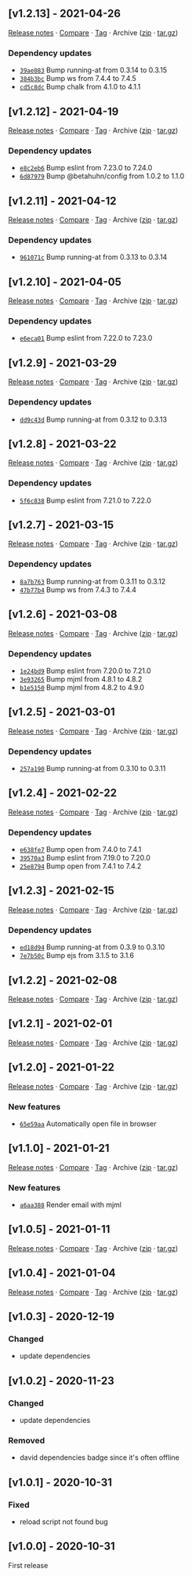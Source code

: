 ## [v1.2.13] - 2021-04-26

[Release notes](https://github.com/BetaHuhn/ejs-serve/releases/tag/v1.2.13) · [Compare](https://github.com/BetaHuhn/ejs-serve/compare/v1.2.12...v1.2.13) · [Tag](https://github.com/BetaHuhn/ejs-serve/tree/v1.2.13) · Archive ([zip](https://github.com/BetaHuhn/ejs-serve/archive/v1.2.13.zip) · [tar.gz](https://github.com/BetaHuhn/ejs-serve/archive/v1.2.13.tar.gz))

### Dependency updates

- [`39ae083`](https://github.com/BetaHuhn/ejs-serve/commit/39ae083)  Bump running-at from 0.3.14 to 0.3.15
- [`384b3bc`](https://github.com/BetaHuhn/ejs-serve/commit/384b3bc)  Bump ws from 7.4.4 to 7.4.5
- [`cd5c8dc`](https://github.com/BetaHuhn/ejs-serve/commit/cd5c8dc)  Bump chalk from 4.1.0 to 4.1.1

## [v1.2.12] - 2021-04-19

[Release notes](https://github.com/BetaHuhn/ejs-serve/releases/tag/v1.2.12) · [Compare](https://github.com/BetaHuhn/ejs-serve/compare/v1.2.11...v1.2.12) · [Tag](https://github.com/BetaHuhn/ejs-serve/tree/v1.2.12) · Archive ([zip](https://github.com/BetaHuhn/ejs-serve/archive/v1.2.12.zip) · [tar.gz](https://github.com/BetaHuhn/ejs-serve/archive/v1.2.12.tar.gz))

### Dependency updates

- [`e8c2eb6`](https://github.com/BetaHuhn/ejs-serve/commit/e8c2eb6)  Bump eslint from 7.23.0 to 7.24.0
- [`6d87979`](https://github.com/BetaHuhn/ejs-serve/commit/6d87979)  Bump @betahuhn/config from 1.0.2 to 1.1.0

## [v1.2.11] - 2021-04-12

[Release notes](https://github.com/BetaHuhn/ejs-serve/releases/tag/v1.2.11) · [Compare](https://github.com/BetaHuhn/ejs-serve/compare/v1.2.10...v1.2.11) · [Tag](https://github.com/BetaHuhn/ejs-serve/tree/v1.2.11) · Archive ([zip](https://github.com/BetaHuhn/ejs-serve/archive/v1.2.11.zip) · [tar.gz](https://github.com/BetaHuhn/ejs-serve/archive/v1.2.11.tar.gz))

### Dependency updates

- [`961071c`](https://github.com/BetaHuhn/ejs-serve/commit/961071c)  Bump running-at from 0.3.13 to 0.3.14

## [v1.2.10] - 2021-04-05

[Release notes](https://github.com/BetaHuhn/ejs-serve/releases/tag/v1.2.10) · [Compare](https://github.com/BetaHuhn/ejs-serve/compare/v1.2.9...v1.2.10) · [Tag](https://github.com/BetaHuhn/ejs-serve/tree/v1.2.10) · Archive ([zip](https://github.com/BetaHuhn/ejs-serve/archive/v1.2.10.zip) · [tar.gz](https://github.com/BetaHuhn/ejs-serve/archive/v1.2.10.tar.gz))

### Dependency updates

- [`e6eca01`](https://github.com/BetaHuhn/ejs-serve/commit/e6eca01)  Bump eslint from 7.22.0 to 7.23.0

## [v1.2.9] - 2021-03-29

[Release notes](https://github.com/BetaHuhn/ejs-serve/releases/tag/v1.2.9) · [Compare](https://github.com/BetaHuhn/ejs-serve/compare/v1.2.8...v1.2.9) · [Tag](https://github.com/BetaHuhn/ejs-serve/tree/v1.2.9) · Archive ([zip](https://github.com/BetaHuhn/ejs-serve/archive/v1.2.9.zip) · [tar.gz](https://github.com/BetaHuhn/ejs-serve/archive/v1.2.9.tar.gz))

### Dependency updates

- [`dd9c43d`](https://github.com/BetaHuhn/ejs-serve/commit/dd9c43d)  Bump running-at from 0.3.12 to 0.3.13

## [v1.2.8] - 2021-03-22

[Release notes](https://github.com/BetaHuhn/ejs-serve/releases/tag/v1.2.8) · [Compare](https://github.com/BetaHuhn/ejs-serve/compare/v1.2.7...v1.2.8) · [Tag](https://github.com/BetaHuhn/ejs-serve/tree/v1.2.8) · Archive ([zip](https://github.com/BetaHuhn/ejs-serve/archive/v1.2.8.zip) · [tar.gz](https://github.com/BetaHuhn/ejs-serve/archive/v1.2.8.tar.gz))

### Dependency updates

- [`5f6c838`](https://github.com/BetaHuhn/ejs-serve/commit/5f6c838)  Bump eslint from 7.21.0 to 7.22.0

## [v1.2.7] - 2021-03-15

[Release notes](https://github.com/BetaHuhn/ejs-serve/releases/tag/v1.2.7) · [Compare](https://github.com/BetaHuhn/ejs-serve/compare/v1.2.6...v1.2.7) · [Tag](https://github.com/BetaHuhn/ejs-serve/tree/v1.2.7) · Archive ([zip](https://github.com/BetaHuhn/ejs-serve/archive/v1.2.7.zip) · [tar.gz](https://github.com/BetaHuhn/ejs-serve/archive/v1.2.7.tar.gz))

### Dependency updates

- [`8a7b763`](https://github.com/BetaHuhn/ejs-serve/commit/8a7b763)  Bump running-at from 0.3.11 to 0.3.12
- [`47b77b4`](https://github.com/BetaHuhn/ejs-serve/commit/47b77b4)  Bump ws from 7.4.3 to 7.4.4

## [v1.2.6] - 2021-03-08

[Release notes](https://github.com/BetaHuhn/ejs-serve/releases/tag/v1.2.6) · [Compare](https://github.com/BetaHuhn/ejs-serve/compare/v1.2.5...v1.2.6) · [Tag](https://github.com/BetaHuhn/ejs-serve/tree/v1.2.6) · Archive ([zip](https://github.com/BetaHuhn/ejs-serve/archive/v1.2.6.zip) · [tar.gz](https://github.com/BetaHuhn/ejs-serve/archive/v1.2.6.tar.gz))

### Dependency updates

- [`1e24bd9`](https://github.com/BetaHuhn/ejs-serve/commit/1e24bd9)  Bump eslint from 7.20.0 to 7.21.0
- [`3e93265`](https://github.com/BetaHuhn/ejs-serve/commit/3e93265)  Bump mjml from 4.8.1 to 4.8.2
- [`b1e5150`](https://github.com/BetaHuhn/ejs-serve/commit/b1e5150)  Bump mjml from 4.8.2 to 4.9.0

## [v1.2.5] - 2021-03-01

[Release notes](https://github.com/BetaHuhn/ejs-serve/releases/tag/v1.2.5) · [Compare](https://github.com/BetaHuhn/ejs-serve/compare/v1.2.4...v1.2.5) · [Tag](https://github.com/BetaHuhn/ejs-serve/tree/v1.2.5) · Archive ([zip](https://github.com/BetaHuhn/ejs-serve/archive/v1.2.5.zip) · [tar.gz](https://github.com/BetaHuhn/ejs-serve/archive/v1.2.5.tar.gz))

### Dependency updates

- [`257a190`](https://github.com/BetaHuhn/ejs-serve/commit/257a190)  Bump running-at from 0.3.10 to 0.3.11

## [v1.2.4] - 2021-02-22

[Release notes](https://github.com/BetaHuhn/ejs-serve/releases/tag/v1.2.4) · [Compare](https://github.com/BetaHuhn/ejs-serve/compare/v1.2.3...v1.2.4) · [Tag](https://github.com/BetaHuhn/ejs-serve/tree/v1.2.4) · Archive ([zip](https://github.com/BetaHuhn/ejs-serve/archive/v1.2.4.zip) · [tar.gz](https://github.com/BetaHuhn/ejs-serve/archive/v1.2.4.tar.gz))

### Dependency updates

- [`e638fe7`](https://github.com/BetaHuhn/ejs-serve/commit/e638fe7)  Bump open from 7.4.0 to 7.4.1
- [`39570a3`](https://github.com/BetaHuhn/ejs-serve/commit/39570a3)  Bump eslint from 7.19.0 to 7.20.0
- [`25e8794`](https://github.com/BetaHuhn/ejs-serve/commit/25e8794)  Bump open from 7.4.1 to 7.4.2

## [v1.2.3] - 2021-02-15

[Release notes](https://github.com/BetaHuhn/ejs-serve/releases/tag/v1.2.3) · [Compare](https://github.com/BetaHuhn/ejs-serve/compare/v1.2.2...v1.2.3) · [Tag](https://github.com/BetaHuhn/ejs-serve/tree/v1.2.3) · Archive ([zip](https://github.com/BetaHuhn/ejs-serve/archive/v1.2.3.zip) · [tar.gz](https://github.com/BetaHuhn/ejs-serve/archive/v1.2.3.tar.gz))

### Dependency updates

- [`ed18d94`](https://github.com/BetaHuhn/ejs-serve/commit/ed18d94)  Bump running-at from 0.3.9 to 0.3.10
- [`7e7b50c`](https://github.com/BetaHuhn/ejs-serve/commit/7e7b50c)  Bump ejs from 3.1.5 to 3.1.6

## [v1.2.2] - 2021-02-08

[Release notes](https://github.com/BetaHuhn/ejs-serve/releases/tag/v1.2.2) · [Compare](https://github.com/BetaHuhn/ejs-serve/compare/v1.2.1...v1.2.2) · [Tag](https://github.com/BetaHuhn/ejs-serve/tree/v1.2.2) · Archive ([zip](https://github.com/BetaHuhn/ejs-serve/archive/v1.2.2.zip) · [tar.gz](https://github.com/BetaHuhn/ejs-serve/archive/v1.2.2.tar.gz))

## [v1.2.1] - 2021-02-01

[Release notes](https://github.com/BetaHuhn/ejs-serve/releases/tag/v1.2.1) · [Compare](https://github.com/BetaHuhn/ejs-serve/compare/v1.2.0...v1.2.1) · [Tag](https://github.com/BetaHuhn/ejs-serve/tree/v1.2.1) · Archive ([zip](https://github.com/BetaHuhn/ejs-serve/archive/v1.2.1.zip) · [tar.gz](https://github.com/BetaHuhn/ejs-serve/archive/v1.2.1.tar.gz))

## [v1.2.0] - 2021-01-22

[Release notes](https://github.com/BetaHuhn/ejs-serve/releases/tag/v1.2.0) · [Compare](https://github.com/BetaHuhn/ejs-serve/compare/v1.1.0...v1.2.0) · [Tag](https://github.com/BetaHuhn/ejs-serve/tree/v1.2.0) · Archive ([zip](https://github.com/BetaHuhn/ejs-serve/archive/v1.2.0.zip) · [tar.gz](https://github.com/BetaHuhn/ejs-serve/archive/v1.2.0.tar.gz))

### New features

- [`65e59aa`](https://github.com/BetaHuhn/ejs-serve/commit/65e59aa)  Automatically open file in browser

## [v1.1.0] - 2021-01-21

[Release notes](https://github.com/BetaHuhn/ejs-serve/releases/tag/v1.1.0) · [Compare](https://github.com/BetaHuhn/ejs-serve/compare/v1.0.5...v1.1.0) · [Tag](https://github.com/BetaHuhn/ejs-serve/tree/v1.1.0) · Archive ([zip](https://github.com/BetaHuhn/ejs-serve/archive/v1.1.0.zip) · [tar.gz](https://github.com/BetaHuhn/ejs-serve/archive/v1.1.0.tar.gz))

### New features

- [`a6aa388`](https://github.com/BetaHuhn/ejs-serve/commit/a6aa388)  Render email with mjml

## [v1.0.5] - 2021-01-11

[Release notes](https://github.com/BetaHuhn/ejs-serve/releases/tag/v1.0.5) · [Compare](https://github.com/BetaHuhn/ejs-serve/compare/v1.0.4...v1.0.5) · [Tag](https://github.com/BetaHuhn/ejs-serve/tree/v1.0.5) · Archive ([zip](https://github.com/BetaHuhn/ejs-serve/archive/v1.0.5.zip) · [tar.gz](https://github.com/BetaHuhn/ejs-serve/archive/v1.0.5.tar.gz))

## [v1.0.4] - 2021-01-04

[Release notes](https://github.com/BetaHuhn/ejs-serve/releases/tag/v1.0.4) · [Compare](https://github.com/BetaHuhn/ejs-serve/compare/v1.0.3...v1.0.4) · [Tag](https://github.com/BetaHuhn/ejs-serve/tree/v1.0.4) · Archive ([zip](https://github.com/BetaHuhn/ejs-serve/archive/v1.0.4.zip) · [tar.gz](https://github.com/BetaHuhn/ejs-serve/archive/v1.0.4.tar.gz))

## [v1.0.3] - 2020-12-19
### Changed
- update dependencies

## [v1.0.2] - 2020-11-23
### Changed
- update dependencies

### Removed
- david dependencies badge since it's often offline

## [v1.0.1] - 2020-10-31
### Fixed
- reload script not found bug

## [v1.0.0] - 2020-10-31
First release
